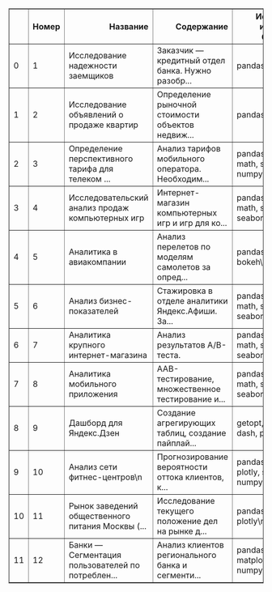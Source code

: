 
</style>
<table border="1" class="dataframe">
  <thead>
    <tr style="text-align: right;">
      <th></th>
      <th>Номер</th>
      <th>Название</th>
      <th>Содержание</th>
      <th>Используемые инструменты, библиотеки\n</th>
    </tr>
  </thead>
  <tbody>
    <tr>
      <td>0</td>
      <td>1</td>
      <td>Исследование надежности заемщиков</td>
      <td>Заказчик — кредитный отдел банка. Нужно разобр...</td>
      <td>pandas\n</td>
    </tr>
    <tr>
      <td>1</td>
      <td>2</td>
      <td>Исследование объявлений о продаже квартир</td>
      <td>Определение рыночной стоимости объектов недвиж...</td>
      <td>pandas, matplotlib</td>
    </tr>
    <tr>
      <td>2</td>
      <td>3</td>
      <td>Определение перспективного тарифа для телеком ...</td>
      <td>Анализ тарифов мобильного оператора. Необходим...</td>
      <td>pandas, matplotlib, math, scipy, numpy\n\n</td>
    </tr>
    <tr>
      <td>3</td>
      <td>4</td>
      <td>Исследовательский анализ продаж компьютерных игр</td>
      <td>Интернет-магазин компьютерных игр и игр для ко...</td>
      <td>pandas, matplotlib, math, scipy, numpy, seabor...</td>
    </tr>
    <tr>
      <td>4</td>
      <td>5</td>
      <td>Аналитика в авиакомпании</td>
      <td>Анализ перелетов по моделям самолетов за опред...</td>
      <td>pandas, matplotlib, bokeh\n</td>
    </tr>
    <tr>
      <td>5</td>
      <td>6</td>
      <td>Анализ бизнес-показателей</td>
      <td>Стажировка в отделе аналитики Яндекс.Афиши. За...</td>
      <td>pandas, matplotlib, math, scipy, numpy, seabor...</td>
    </tr>
    <tr>
      <td>6</td>
      <td>7</td>
      <td>Аналитика крупного интернет-магазина</td>
      <td>Анализ результатов A/B-теста.</td>
      <td>pandas, matplotlib, math, scipy, numpy, seabor...</td>
    </tr>
    <tr>
      <td>7</td>
      <td>8</td>
      <td>Аналитика мобильного приложения</td>
      <td>ААВ-тестирование, множественное тестирование и...</td>
      <td>pandas, matplotlib, math, scipy, numpy, seabor...</td>
    </tr>
    <tr>
      <td>8</td>
      <td>9</td>
      <td>Дашборд для Яндекс.Дзен</td>
      <td>Cоздание агрегирующих таблиц, cоздание пайплай...</td>
      <td>getopt, sqlalchemy, dash, plotly</td>
    </tr>
    <tr>
      <td>9</td>
      <td>10</td>
      <td>Анализ сети фитнес-центров\n</td>
      <td>Прогнозирование вероятности оттока клиентов, к...</td>
      <td>pandas, matplotlib, plotly, seaborn, numpy, sk...</td>
    </tr>
    <tr>
      <td>10</td>
      <td>11</td>
      <td>Рынок заведений общественного питания Москвы (...</td>
      <td>Исследование текущего положение дел на рынке д...</td>
      <td>pandas, numpy, plotly\n</td>
    </tr>
    <tr>
      <td>11</td>
      <td>12</td>
      <td>Банки — Сегментация пользователей по потреблен...</td>
      <td>Анализ клиентов регионального банка и сегменти...</td>
      <td>pandas, plotly, matplotlib,\nseaborn, numpy, s...</td>
    </tr>
  </tbody>
</table>
</div>


